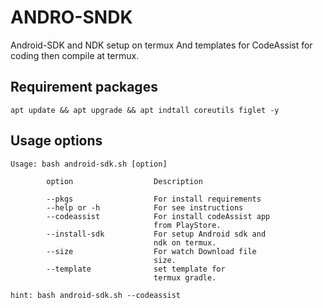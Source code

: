 # ANDRO-SNDK
Android-SDK and NDK setup on termux And templates for CodeAssist for coding then compile at termux.

## Requirement packages

`
apt update && apt upgrade && apt indtall coreutils figlet -y
`

## Usage options
```
Usage: bash android-sdk.sh [option]

        option                  Description

        --pkgs                  For install requirements
        --help or -h            For see instructions
        --codeassist            For install codeAssist app
                                from PlayStore.
        --install-sdk           For setup Android sdk and
                                ndk on termux.
        --size                  For watch Download file
                                size.
        --template              set template for
                                termux gradle.

hint: bash android-sdk.sh --codeassist
```
